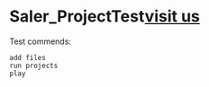 # Saler_ProjectTest[visit us](https://github.com/ahmed-coding/Saler_ProjectTest)
Test commends:
```
add files
run projects
play
```
